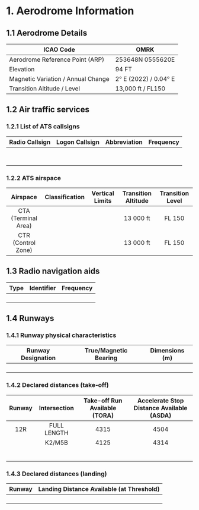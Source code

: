 # 1. Aerodrome Information
## 1.1 Aerodrome Details
| ICAO Code                          |          OMRK        |
|------------------------------------|----------------------|
| Aerodrome Reference Point (ARP)    |  253648N 0555620E    |
| Elevation                          |         94 FT        |
| Magnetic Variation / Annual Change |2° E (2022) / 0.04° E |
| Transition Altitude / Level        | 13,000 ft / FL150    |

## 1.2 Air traffic services
### 1.2.1 List of ATS callsigns
| Radio Callsign              | Logon Callsign   | Abbreviation   | Frequency   |
|:---------------------------:|:----------------:|:--------------:|:-----------:|
|                             |                  |                |             |
|                             |                  |                |             |
|                             |                  |                |             |
|                             |                  |                |             |
|                             |                  |                |             |
|                             |                  |                |             |
|                             |                  |                |             |
|                             |                  |                |             |

### 1.2.2 ATS airspace
| Airspace                    | Classification   | Vertical Limits    | Transition Altitude   | Transition Level   |
|:---------------------------:|:----------------:|:------------------:|:---------------------:|:------------------:|
| CTA (Terminal Area)         |                  |                    | 13 000 ft             | FL 150             |
| CTR (Control Zone)          |                  |                    | 13 000 ft             | FL 150             |

## 1.3 Radio navigation aids
| Type            | Identifier   | Frequency   |
|:---------------:|:------------:|:-----------:|
|                 |              |             |
|                 |              |             |
|                 |              |             |
|                 |              |             |

## 1.4 Runways
### 1.4.1 Runway physical characteristics
| Runway Designation   | True/Magnetic Bearing     | Dimensions (m)   |
|:--------------------:|:-------------------------:|:----------------:|
|                      |                           |                  |
|                      |                           |                  |
|                      |                           |                  |
|                      |                           |                  |

### 1.4.2 Declared distances (take-off)
| Runway                      | Intersection     | Take-off Run Available (TORA)   | Accelerate Stop Distance Available (ASDA)   |
|:---------------------------:|:----------------:|:-------------------------------:|:-------------------------------------------:|
|12R                          | FULL LENGTH      |             4315                |           4504                              |
|                             |   K2/M5B         |              4125               |                  4314                       |
|                             |                  |                                 |                                             |
|                             |                  |                                 |                                             |
|                             |                  |                                 |                                             |
|                             |                  |                                 |                                             |
|                             |                  |                                 |                                             |
|                             |                  |                                 |                                             |


### 1.4.3 Declared distances (landing)
| Runway | Landing Distance Available (at Threshold) |
|:------:|:-----------------------------------------:|
|        |                                           |
|        |                                           |
|        |                                           |
|        |                                           |